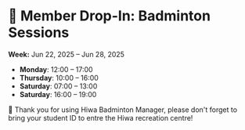 # 🎾 Member Drop-In: Badminton Sessions
**Week:** Jun 22, 2025 – Jun 28, 2025

- **Monday**: 12:00 – 17:00
- **Thursday**: 10:00 – 16:00
- **Saturday**: 07:00 – 13:00
- **Saturday**: 16:00 – 19:00

📣 Thank you for using Hiwa Badminton Manager, please don't forget to bring your student ID to entre the Hiwa recreation centre!
